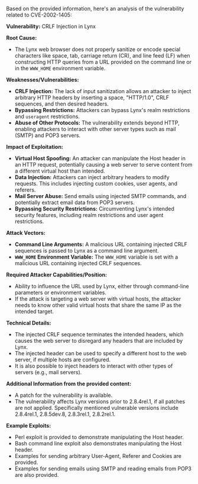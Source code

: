 Based on the provided information, here's an analysis of the vulnerability related to CVE-2002-1405:

**Vulnerability:** CRLF Injection in Lynx

**Root Cause:**
- The Lynx web browser does not properly sanitize or encode special characters like space, tab, carriage return (CR), and line feed (LF) when constructing HTTP queries from a URL provided on the command line or in the `WWW_HOME` environment variable.

**Weaknesses/Vulnerabilities:**
- **CRLF Injection:** The lack of input sanitization allows an attacker to inject arbitrary HTTP headers by inserting a space, "HTTP/1.0", CRLF sequences, and then desired headers.
- **Bypassing Restrictions:**  Attackers can bypass Lynx's realm restrictions and `useragent` restrictions.
- **Abuse of Other Protocols:**  The vulnerability extends beyond HTTP, enabling attackers to interact with other server types such as mail (SMTP) and POP3 servers.

**Impact of Exploitation:**
- **Virtual Host Spoofing:** An attacker can manipulate the Host header in an HTTP request, potentially causing a web server to serve content from a different virtual host than intended.
- **Data Injection:** Attackers can inject arbitrary headers to modify requests. This includes injecting custom cookies, user agents, and referers.
- **Mail Server Abuse:** Send emails using injected SMTP commands, and potentially extract email data from POP3 servers.
- **Bypassing Security Restrictions:** Circumventing Lynx's intended security features, including realm restrictions and user agent restrictions.

**Attack Vectors:**
- **Command Line Arguments:**  A malicious URL containing injected CRLF sequences is passed to Lynx as a command line argument.
- **`WWW_HOME` Environment Variable:**  The `WWW_HOME` variable is set with a malicious URL containing injected CRLF sequences.

**Required Attacker Capabilities/Position:**
- Ability to influence the URL used by Lynx, either through command-line parameters or environment variables.
- If the attack is targeting a web server with virtual hosts, the attacker needs to know other valid virtual hosts that share the same IP as the intended target.

**Technical Details:**
- The injected CRLF sequence terminates the intended headers, which causes the web server to disregard any headers that are included by Lynx.
- The injected header can be used to specify a different host to the web server, if multiple hosts are configured.
- It is also possible to inject headers to interact with other types of servers (e.g., mail servers).

**Additional Information from the provided content:**

- A patch for the vulnerability is available.
- The vulnerability affects Lynx versions prior to 2.8.4rel.1, if all patches are not applied. Specifically mentioned vulnerable versions include 2.8.4rel.1, 2.8.5dev.8, 2.8.3rel.1, 2.8.2rel.1.

**Example Exploits:**
- Perl exploit is provided to demonstrate manipulating the Host header.
- Bash command line exploit also demonstrates manipulating the Host header.
- Examples for sending arbitrary User-Agent, Referer and Cookies are provided.
- Examples for sending emails using SMTP and reading emails from POP3 are also provided.